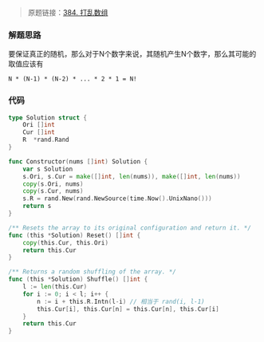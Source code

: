 > 原题链接：[384. 打乱数组](https://leetcode-cn.com/problems/shuffle-an-array/)
    
### 解题思路
要保证真正的随机，那么对于N个数字来说，其随机产生N个数字，那么其可能的取值应该有
```
N * (N-1) * (N-2) * ... * 2 * 1 = N!
```
### 代码
```go
type Solution struct {
	Ori []int
	Cur []int
	R  *rand.Rand
}

func Constructor(nums []int) Solution {
	var s Solution
	s.Ori, s.Cur = make([]int, len(nums)), make([]int, len(nums))
	copy(s.Ori, nums)
	copy(s.Cur, nums)
	s.R = rand.New(rand.NewSource(time.Now().UnixNano()))
	return s
}

/** Resets the array to its original configuration and return it. */
func (this *Solution) Reset() []int {
	copy(this.Cur, this.Ori)
	return this.Cur
}

/** Returns a random shuffling of the array. */
func (this *Solution) Shuffle() []int {
	l := len(this.Cur)
	for i := 0; i < l; i++ {
		n := i + this.R.Intn(l-i) // 相当于 rand(i, l-1)
		this.Cur[i], this.Cur[n] = this.Cur[n], this.Cur[i]
	}
	return this.Cur
}
```
